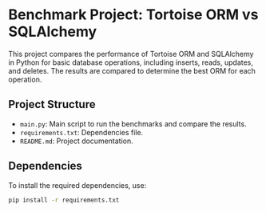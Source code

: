 # Benchmark Project: Tortoise ORM vs SQLAlchemy

This project compares the performance of Tortoise ORM and SQLAlchemy in Python for basic database operations, including inserts, reads, updates, and deletes. The results are compared to determine the best ORM for each operation.

## Project Structure

- `main.py`: Main script to run the benchmarks and compare the results.
- `requirements.txt`: Dependencies file.
- `README.md`: Project documentation.

## Dependencies

To install the required dependencies, use:

```bash
pip install -r requirements.txt
```